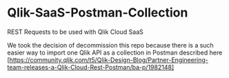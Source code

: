 # Qlik-SaaS-Postman-Collection

REST Requests to be used with Qlik Cloud SaaS

We took the decision of decommission this repo because there is a such easier way to import one Qlik API as a collection in Postman described  here [https://community.qlik.com/t5/Qlik-Design-Blog/Partner-Engineering-team-releases-a-Qlik-Cloud-Rest-Postman/ba-p/1982148]
